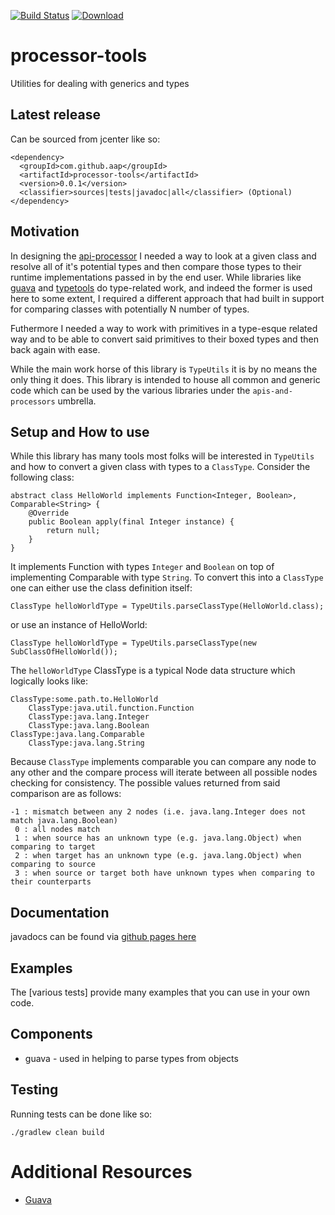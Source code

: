 [![Build Status](https://travis-ci.org/apis-and-processors/processor-tools.svg?branch=master)](https://travis-ci.org/apis-and-processors/processor-tools)
[![Download](https://api.bintray.com/packages/apis-and-processors/java-libraries/processor-tools/images/download.svg) ](https://bintray.com/apis-and-processors/java-libraries/processor-tools/_latestVersion)

# processor-tools

Utilities for dealing with generics and types

## Latest release

Can be sourced from jcenter like so:

    <dependency>
      <groupId>com.github.aap</groupId>
      <artifactId>processor-tools</artifactId>
      <version>0.0.1</version>
      <classifier>sources|tests|javadoc|all</classifier> (Optional)
    </dependency>
    
## Motivation

In designing the [api-processor](https://github.com/apis-and-processors/api-processor) I needed a way to look at a given class and resolve all of it's potential types and then compare those types to their runtime implementations passed in by the end user. While libraries like [guava](https://github.com/google/guava) and [typetools](https://github.com/jhalterman/typetools) do type-related work, and indeed the former is used here to some extent, I required a different approach that had built in support for comparing classes with potentially N number of types.

Futhermore I needed a way to work with primitives in a type-esque related way and to be able to convert said primitives to their boxed types and then back again with ease.

While the main work horse of this library is `TypeUtils` it is by no means the only thing it does. This library is intended to house all common and generic code which can be used by the various libraries under the `apis-and-processors` umbrella.

## Setup and How to use

While this library has many tools most folks will be interested in `TypeUtils` and how to convert a given class with types to a `ClassType`. Consider the following class:


    abstract class HelloWorld implements Function<Integer, Boolean>, Comparable<String> {
        @Override
        public Boolean apply(final Integer instance) {
            return null;
        }
    }

It implements Function with types `Integer` and `Boolean` on top of implementing Comparable with type `String`. To convert this into a `ClassType` one can either use the class definition itself:

    ClassType helloWorldType = TypeUtils.parseClassType(HelloWorld.class);

or use an instance of HelloWorld:

    ClassType helloWorldType = TypeUtils.parseClassType(new SubClassOfHelloWorld());

The `helloWorldType` ClassType is a typical Node data structure which logically looks like:

    ClassType:some.path.to.HelloWorld
        ClassType:java.util.function.Function
	    ClassType:java.lang.Integer
	    ClassType:java.lang.Boolean
	ClassType:java.lang.Comparable
	    ClassType:java.lang.String
	  
Because `ClassType` implements comparable you can compare any node to any other and the compare process will iterate between all possible nodes checking for consistency. The possible values returned from said comparison are as follows:

    -1 : mismatch between any 2 nodes (i.e. java.lang.Integer does not match java.lang.Boolean)
     0 : all nodes match
     1 : when source has an unknown type (e.g. java.lang.Object) when comparing to target
     2 : when target has an unknown type (e.g. java.lang.Object) when comparing to source
     3 : when source or target both have unknown types when comparing to their counterparts
    
## Documentation

javadocs can be found via [github pages here](https://apis-and-processors.github.io/processor-tools/docs/javadoc/)

## Examples

The [various tests] provide many examples that you can use in your own code.

## Components

- guava \- used in helping to parse types from objects
    
## Testing

Running tests can be done like so:

    ./gradlew clean build
	
# Additional Resources

* [Guava](https://github.com/google/guava/wiki)
